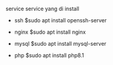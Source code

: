 service service yang di install
- ssh
$sudo apt install openssh-server

- nginx
$sudo apt install nginx

- mysql
$sudo apt install mysql-server

- php
$sudo apt install php8.1





